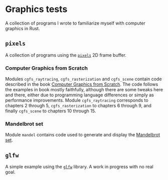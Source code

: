 # Graphics tests
A collection of programs I wrote to familiarize myself with computer graphics in Rust.

## `pixels`

A collection of programs using the [`pixels`](https://lib.rs/crates/pixels) 2D frame buffer.

### Computer Graphics from Scratch

Modules `cgfs_raytracing`, `cgfs_rasterization` and `cgfs_scene` contain code described in the book [Computer Graphics from Scratch](https://gabrielgambetta.com/computer-graphics-from-scratch/).
The code follows the examples in book mostly faithfully, although there are some tweaks here and there, either due to programming language differences or simply as performance improvements.
Module `cgfs_raytracing` corresponds to chapters 2 through 5, `cgfs_rasterization` to chapters 6 through 9, and finally `cgfs_scene` to chapters 10 through 15.

### Mandelbrot set

Module `mandel` contains code used to generate and display the [Mandelbrot set](https://en.wikipedia.org/wiki/Mandelbrot_set).

## `glfw`

A simple example using the [`glfw`](https://lib.rs/crates/glfw) library.
A work in progress with no real goal.
